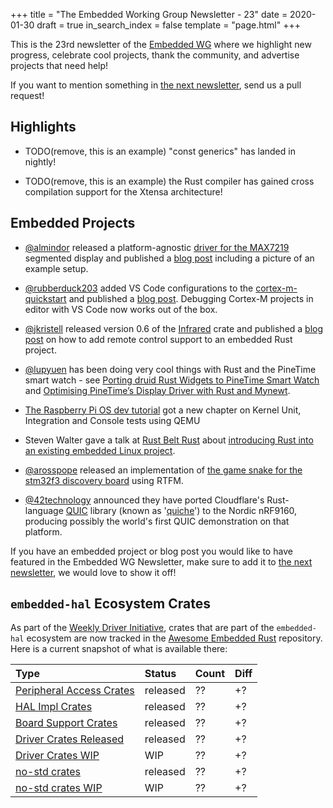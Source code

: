 +++
title = "The Embedded Working Group Newsletter - 23"
date = 2020-01-30
draft = true
in_search_index = false
template = "page.html"
+++

<!-- TODO before release set `draft` to `false` and `in_search_index` to `true` -->

This is the 23rd newsletter of the [Embedded WG] where we highlight new progress, celebrate cool projects, thank the community, and advertise projects that need help!

[Embedded WG]: https://github.com/rust-embedded/wg

<!-- TODO uncomment -->

<!-- Discuss on [#rust-embedded:matrix.org], [users.rust-lang.org], [on twitter], or [on reddit]! -->

<!-- [#rust-embedded:matrix.org]: https://matrix.to/#/#rust-embedded:matrix.org -->
<!-- [users.rust-lang.org]: https://example.org/#TODO -->
<!-- [on twitter]: https://example.org/#TODO -->
<!-- [on reddit]: https://example.org/#TODO -->

<!-- more -->

If you want to mention something in [the next newsletter], send us a pull request!

<!-- TODO before release add the next template! -->

[the next newsletter]: https://github.com/rust-embedded/blog/edit/master/content/${TODO}.md

## Highlights

<!-- TODO Add news related to embedded Rust that are not about new crates releases here -->

- TODO(remove, this is an example) "const generics" has landed in nightly!

- TODO(remove, this is an example) the Rust compiler has gained cross compilation support for the Xtensa architecture!

## Embedded Projects

- [@almindor] released a platform-agnostic [driver for the MAX7219][max7219-driver] segmented display and published a [blog post][max7219-blog-post] including a picture of an example setup. 

- [@rubberduck203][@rubberduck203] added VS Code configurations to the [cortex-m-quickstart][cortex-m-quickstart] and published a [blog post][vscode-blog]. Debugging Cortex-M projects in editor with VS Code now works out of the box.

- [@jkristell] released version 0.6 of the [Infrared][infrared] crate and published a [blog post][infrared-blog] on how to add remote control support to an embedded Rust project.

- [@lupyuen] has been doing very cool things with Rust and the PineTime smart watch - see [Porting druid Rust Widgets to PineTime Smart Watch](https://medium.com/@ly.lee/porting-druid-rust-widgets-to-pinetime-smart-watch-7e1d5a5d977a) and [Optimising PineTime’s Display Driver with Rust and Mynewt](https://medium.com/@ly.lee/optimising-pinetimes-display-driver-with-rust-and-mynewt-3ba269ea2f5c?source=friends_link&sk=4d2cbd2e6cd2343eed62d214814f7b81).

- [The Raspberry Pi OS dev tutorial] got a new chapter on Kernel Unit, Integration and Console tests using QEMU

- Steven Walter gave a talk at [Rust Belt Rust][rust-belt-rust] about [introducing Rust into an existing embedded Linux project][introducing-rust-into-legacy].

- [@arosspope](https://github.com/arosspope) released an implementation of [the game snake for the stm32f3 discovery board](https://github.com/arosspope/usnake) using RTFM.

 - [@42technology](https://twitter.com/42technology) announced they have ported Cloudflare's Rust-language [QUIC](https://en.wikipedia.org/wiki/QUIC) library (known as '[quiche](https://github.com/cloudflare/quiche)') to the Nordic nRF9160, producing possibly the world's first QUIC demonstration on that platform.
 
[Porting druid Rust Widgets to PineTime Smart Watch]: https://medium.com/@ly.lee/porting-druid-rust-widgets-to-pinetime-smart-watch-7e1d5a5d977a
[Optimising PineTime’s Display Driver with Rust and Mynewt]: https://medium.com/@ly.lee/optimising-pinetimes-display-driver-with-rust-and-mynewt-3ba269ea2f5c
[The Raspberry Pi OS dev tutorial]: https://github.com/rust-embedded/rust-raspi3-OS-tutorials/tree/master/13_integrated_testing
[@lupyuen]: https://github.com/lupyuen
[@almindor]: https://github.com/almindor
[@rubberduck203]: https://twitter.com/Rubberduck203
[@jkristell]: https://github.com/jkristell
[cortex-m-quickstart]: https://github.com/rust-embedded/cortex-m-quickstart
[max7219-blog-post]: https://blog.katona.me/2019/12/22/MAX7219-segmented-display-driver-in-Rust/
[max7219-driver]: https://crates.io/crates/max7219
[vscode-blog]: https://christopherjmcclellan.wordpress.com/2019/12/31/debugging-rust-cortex-m-with-vs-code-take-2/
[infrared]: https://github.com/jkristell/infrared
[infrared-blog]: https://jott.se/blog/infrared
[introducing-rust-into-legacy]: https://www.youtube.com/watch?v=EoV94cg_Tug
[rust-belt-rust]: http://www.rust-belt-rust.com/


<!-- TODO Add news about embedded projects here -->

If you have an embedded project or blog post you would like to have featured in the Embedded WG Newsletter, make sure to add it to [the next newsletter], we would love to show it off!

## `embedded-hal` Ecosystem Crates

As part of the [Weekly Driver Initiative], crates that are part of the `embedded-hal` ecosystem are now tracked in the [Awesome Embedded Rust] repository. Here is a current snapshot of what is available there:

<!-- TODO fill in the numbers before release -->

| Type                       | Status    | Count | Diff |
| :---                       | :-----    | :---- | :--- |
| [Peripheral Access Crates] | released  | ??    | +?   |
| [HAL Impl Crates]          | released  | ??    | +?   |
| [Board Support Crates]     | released  | ??    | +?   |
| [Driver Crates Released]   | released  | ??    | +?   |
| [Driver Crates WIP]        | WIP       | ??    | +?   |
| [no-std crates]            | released  | ??    | +?   |
| [no-std crates WIP]        | WIP       | ??    | +?   |

[Awesome Embedded Rust]: https://github.com/rust-embedded/awesome-embedded-rust
[Weekly Driver Initiative]: https://github.com/rust-embedded/wg/issues/39
[Peripheral Access Crates]: https://github.com/rust-embedded/awesome-embedded-rust#peripheral-access-crates
[HAL Impl Crates]: https://github.com/rust-embedded/awesome-embedded-rust#hal-implementation-crates
[Board Support Crates]: https://github.com/rust-embedded/awesome-embedded-rust#board-support-crates
[Driver Crates Released]: https://github.com/rust-embedded/awesome-embedded-rust#driver-crates
[Driver Crates WIP]: https://github.com/rust-embedded/awesome-embedded-rust#wip
[no-std crates]: https://github.com/rust-embedded/awesome-embedded-rust#no-std-crates
[no-std crates WIP]: https://github.com/rust-embedded/awesome-embedded-rust#wip-1
